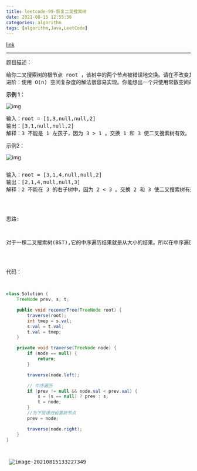 ```yaml
---
title: leetcode-99-恢复二叉搜索树
date: 2021-08-15 12:55:56
categories: algorithm
tags: [algorithm,Java,LeetCode]
---
```


[link](https://leetcode-cn.com/problems/recover-binary-search-tree/)

<hr/>

题目描述：

<pre>
给你二叉搜索树的根节点 root ，该树中的两个节点被错误地交换。请在不改变其结构的情况下，恢复这棵树。
进阶：使用 O(n) 空间复杂度的解法很容易实现。你能想出一个只使用常数空间的解决方案吗？
</pre>




**示例 1：**

![img](https://gitee.com/cao_ziqiang/img/raw/master/20210815131929.jpeg)

<pre>
输入：root = [1,3,null,null,2]
输出：[3,1,null,null,2]
解释：3 不能是 1 左孩子，因为 3 > 1 。交换 1 和 3 使二叉搜索树有效。
</pre>

示例2：

![img](https://gitee.com/cao_ziqiang/img/raw/master/20210815132017.jpeg)

<pre>
<pre>
输入：root = [3,1,4,null,null,2]
输出：[2,1,4,null,null,3]
解释：2 不能在 3 的右子树中，因为 2 < 3 。交换 2 和 3 使二叉搜索树有效。
</pre>

思路:

<pre>
对于一棵二叉搜索树(BST),它的中序遍历结果就是从大小的结果。所以在中序遍历过程中，我们记录错误两个错误排序节点，最后进行交换。并且还需要记录prev上一个遍历的节点
</pre>

代码：

```java
class Solution {
    TreeNode prev, s, t;

    public void recoverTree(TreeNode root) {
        traverse(root);
        int tmep = s.val;
        s.val = t.val;
        t.val = tmep;
    }

    private void traverse(TreeNode node) {
        if (node == null) {
            return;
        }

        traverse(node.left);

        // 中序遍历
        if (prev != null && node.val < prev.val) {
            s = (s == null) ? prev : s;
            t = node;
        }
        //为下层递归设置前节点
        prev = node;

        traverse(node.right);
    }
}
```

​	![image-20210815133227349](https://gitee.com/cao_ziqiang/img/raw/master/20210815133227.png)

